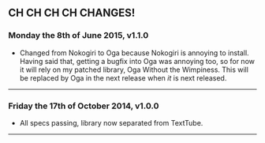## CH CH CH CH CHANGES! ##


### Monday the 8th of June 2015, v1.1.0 ###

* Changed from Nokogiri to Oga because Nokogiri is annoying to install. Having said that, getting a bugfix into Oga was annoying too, so for now it will rely on my patched library, Oga Without the Wimpiness. This will be replaced by Oga in the next release when *it* is next released.

----


### Friday the 17th of October 2014, v1.0.0 ###

* All specs passing, library now separated from TextTube.

----
